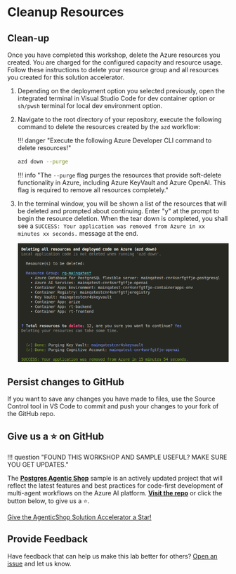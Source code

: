 # Cleanup Resources

## Clean-up

Once you have completed this workshop, delete the Azure resources you created. You are charged for the configured capacity and resource usage. Follow these instructions to delete your resource group and all resources you created for this solution accelerator.

1. Depending on the deployment option you selected previously, open the integrated terminal in Visual Studio Code for dev container option or `sh/pwsh` terminal for local dev environment option.

2. Navigate to the root directory of your repository, execute the following command to delete the resources created by the `azd` workflow:

    !!! danger "Execute the following Azure Developer CLI command to delete resources!"

    ```bash title=""
    azd down --purge
    ```

    !!! info "The `--purge` flag purges the resources that provide soft-delete functionality in Azure, including Azure KeyVault and Azure OpenAI. This flag is required to remove all resources completely."

3. In the terminal window, you will be shown a list of the resources that will be deleted and prompted about continuing. Enter "y" at the prompt to begin the resource deletion. When the tear down is completed, you shall see a `SUCCESS: Your application was removed from Azure in xx minutes xx seconds.` message at the end.

    ![tear-down](../img/tear-down.png)

## Persist changes to GitHub

If you want to save any changes you have made to files, use the Source Control tool in VS Code to commit and push your changes to your fork of the GitHub repo.

## Give us a ⭐️ on GitHub

!!! question "FOUND THIS WORKSHOP AND SAMPLE USEFUL? MAKE SURE YOU GET UPDATES."

The **[Postgres Agentic Shop](https://github.com/Azure-Samples/postgres-agentic-shop)** sample is an actively updated project that will reflect the latest features and best practices for code-first development of multi-agent workflows on the Azure AI platform. **[Visit the repo](https://github.com/Azure-Samples/postgres-agentic-shop)** or click the button below, to give us a ⭐️.

<!-- Place this tag where you want the button to render. -->
<a class="github-button" href="https://github.com/Azure-Samples/postgres-agentic-shop" data-color-scheme="no-preference: light; light: light; dark: dark;" data-size="large" data-show-count="true" aria-label="Star Azure-Samples/postgres-agentic-shop on GitHub"> Give the AgenticShop Solution Accelerator a Star!</a>

## Provide Feedback

Have feedback that can help us make this lab better for others? [Open an issue](https://github.com/Azure-Samples/postgres-agentic-shop) and let us know.
